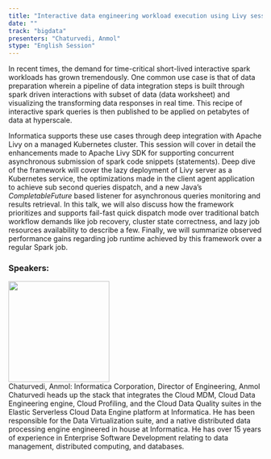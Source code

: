 ```yaml
---
title: "Interactive data engineering workload execution using Livy session on Kubernetes cluster"
date: "" 
track: "bigdata"
presenters: "Chaturvedi, Anmol"
stype: "English Session"
---
```

In recent times, the demand for time-critical short-lived interactive spark workloads has grown tremendously. One common use case is that of data preparation wherein a pipeline of data integration steps is built through spark driven interactions with subset of data (data worksheet) and visualizing the transforming data responses in real time. This recipe of interactive spark queries is then published to be applied on petabytes of data at hyperscale.

Informatica supports these use cases through deep integration with Apache Livy on a managed Kubernetes cluster. This session will cover in detail the enhancements made to Apache Livy SDK for supporting concurrent asynchronous submission of spark code snippets (statements). Deep dive of the framework will cover the lazy deployment of Livy server as a Kubernetes service, the optimizations made in the client agent application to achieve sub second queries dispatch, and a new Java’s *CompletableFuture* based listener for asynchronous queries monitoring and results retrieval. In this talk, we will also discuss how the framework prioritizes and supports fail-fast quick dispatch mode over traditional batch workflow demands like job recovery, cluster state correctness, and lazy job resources availability to describe a few. Finally, we will summarize observed performance gains regarding job runtime achieved by this framework over a regular Spark job.
 ### Speakers: 
 <img src="images/speaker/1244.png" width="200" /><br>Chaturvedi, Anmol: Informatica Corporation, Director of Engineering, Anmol Chaturvedi heads up the stack that integrates the Cloud MDM, Cloud Data Engineering engine, Cloud Profiling, and the Cloud Data Quality suites in the Elastic Serverless Cloud Data Engine platform at Informatica. He has been responsible for the Data Virtualization suite, and a native distributed data processing engine engineered in house at Informatica. He has over 15 years of experience in Enterprise Software Development relating to data management, distributed computing, and databases.
 